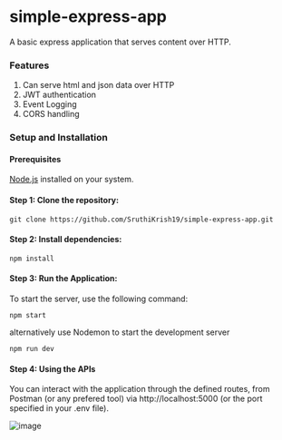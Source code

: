 # simple-express-app
A basic express application that serves content over HTTP.

### Features
1. Can serve html and json data over HTTP
2. JWT authentication
3. Event Logging
4. CORS handling

### Setup and Installation
#### Prerequisites
[Node.js](https://nodejs.org/en) installed on your system.

#### Step 1: Clone the repository:
```
git clone https://github.com/SruthiKrish19/simple-express-app.git
```

#### Step 2: Install dependencies:
```
npm install
```

#### Step 3: Run the Application:
To start the server, use the following command:
```
npm start
```
alternatively use Nodemon to start the development server
```
npm run dev
```

#### Step 4: Using the APIs
You can interact with the application through the defined routes, from Postman (or any prefered tool) via http://localhost:5000 (or the port specified in your .env file).

![image](https://github.com/user-attachments/assets/30628d48-38cd-4fa2-91c4-49b5ea5b0ba3)

